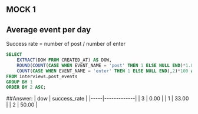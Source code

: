 ## MOCK 1
## Average event per day 
Success rate = number of post / number of enter
````sql
SELECT 
	EXTRACT(DOW FROM CREATED_AT) AS DOW,
	ROUND(COUNT(CASE WHEN EVENT_NAME = 'post' THEN 1 ELSE NULL END)*1.00/
	COUNT(CASE WHEN EVENT_NAME = 'enter' THEN 1 ELSE NULL END),2)*100 AS SUCCES_RATE
FROM interviews.post_events
GROUP BY 1
ORDER BY 2 ASC;
````
##Answer: 
| dow | success_rate |
|-----|-------------|
| 3   | 0.00        |
| 1   | 33.00       |
| 2   | 50.00       |
